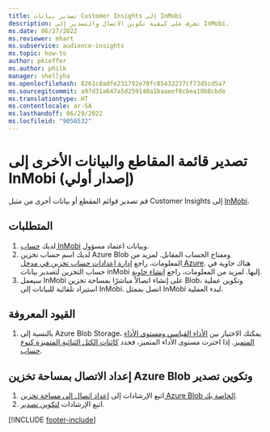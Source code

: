 ```yaml
---
title: تصدير بيانات Customer Insights إلى InMobi
description: تعرف على كيفية تكوين الاتصال والتصدير إلى InMobi.
ms.date: 06/27/2022
ms.reviewer: mhart
ms.subservice: audience-insights
ms.topic: how-to
author: pkieffer
ms.author: philk
manager: shellyha
ms.openlocfilehash: 8261c8adfe231792e70fc85432237cf73d5cd5a7
ms.sourcegitcommit: a97d31a647a5d259140a1baaeef8c6ea10b8cbde
ms.translationtype: HT
ms.contentlocale: ar-SA
ms.lasthandoff: 06/29/2022
ms.locfileid: "9056532"
---
```

# <a name="export-segment-list-and-other-data-to-inmobi-preview"></a>تصدير قائمة المقاطع والبيانات الأخرى إلى InMobi (إصدار أولي)

قم تصدير قوائم المقطع أو بيانات أخرى من مثيل Customer Insights إلى [InMobi](https://www.inmobi.com/).

## <a name="prerequisites"></a>المتطلبات

1. لديك [حساب InMobi](https://www.inmobi.com/) وبيانات اعتماد مسؤول.
1. لديك اسم حساب تخزين Azure Blob ومفتاح الحساب المقابل. لمزيد من المعلومات، راجع [إدارة إعدادات حساب تخزين في مدخل Azure](/azure/storage/common/storage-account-manage). هناك حاوية في حساب التخزين لتصدير بيانات inMobi إليها. لمزيد من المعلومات، راجع [إنشاء حاوية](/azure/storage/blobs/storage-quickstart-blobs-portal#create-a-container).
1. سيعمل InMobi على إنشاء اتصالاً مباشرًا بمساحة تخزين Blob، وتكوين عملية استيراد تلقائية للبيانات إلى InMobi. اتصل بممثل InMobi لبدء العملية.

## <a name="known-limitations"></a>القيود المعروفة

1. بالنسبة إلى Azure Blob Storage، يمكنك الاختيار بين [الأداء القياسي ومستوى الأداء المتميز](/azure/storage/blobs/storage-blob-performance-tiers). إذا اخترت مستوى الأداء المتميز، فحدد [كائنات الكتل الثنائية المتميزة كنوع حساب](/azure/storage/common/storage-account-overview#types-of-storage-accounts).

## <a name="set-up-the-connection-to-azure-blob-storage-and-configure-an-export"></a>إعداد الاتصال بمساحة تخزين Azure Blob وتكوين تصدير

1. اتبع الإرشادات إلى [إعداد اتصال إلى مساحة تخزين Azure Blob الخاصة بك](export-azure-blob-storage.md).
2. اتبع الإرشادات [لتكوين تصدير](export-azure-blob-storage.md#configure-an-export).

[!INCLUDE [footer-include](includes/footer-banner.md)]
